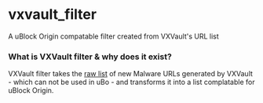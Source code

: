 # vxvault_filter
A uBlock Origin compatable filter created from VXVault's URL list

### What is VXVault filter & why does it exist?
VXVault filter takes the [raw list](http://vxvault.net/URL_List.php) of new Malware URLs generated by VXVault - which can not be used in uBo -  and transforms it into a list complatable for uBlock Origin.<br>


